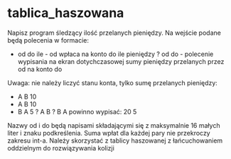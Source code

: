 # tablica_haszowana
Napisz program śledzący ilość przelanych pieniędzy. Na wejście podane będą polecenia w formacie:
+ od do ile - od wpłaca na konto do ile pieniędzy
? od do - polecenie wypisania na ekran dotychczasowej sumy pieniędzy przelanych przez od na konto do

Uwaga: nie należy liczyć stanu konta, tylko sumę przelanych pieniędzy:
+ A B 10
+ A B 10
+ B A 5
? A B
? B A
powinno wypisać:
20
5

Nazwy od i do będą napisami składającymi się z maksymalnie 16 małych liter i znaku podkreślenia. Suma wpłat dla każdej pary nie przekroczy zakresu int-a.
Należy skorzystać z tablicy haszowanej z łańcuchowaniem oddzielnym do rozwiązywania kolizji
